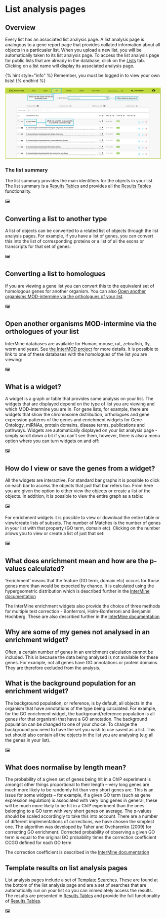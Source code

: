 # List analysis pages

## Overview

Every list has an associated list analysis page. A list analysis page is analogous to a gene report page that provides collated information about all objects in a particualer list. When you upload a new list, you will be automatically taken to its list analysis page. To access the list analysis page for public lists that are already in the database, click on the [Lists](lists.md) tab. Clicking on a list name will display its associated analysis page. 

{% hint style="info" %}
Remember, you must be logged in to view your own lists!
{% endhint %}

![](../../../.gitbook/assets/lists-analysis-page.png)

###  The list summary

The list summary provides the main identifiers for the objects in your list. The list summary is a [Results Tables](https://flymine.readthedocs.io/en/latest/results-tables/Documentationresultstables.html#resultstables) and provides all the [Results Tables](https://flymine.readthedocs.io/en/latest/results-tables/Documentationresultstables.html#resultstables) functionality.

🖼 

## Converting a list to another type

A list of objects can be converted to a related list of objects through the list analysis pages. For example, if you have a list of genes, you can convert this into the list of corresponding proteins or a list of all the exons or transcripts for that set of genes: 

🖼 

## Converting a list to homologues

If you are viewing a gene list you can convert this to the equivalent set of homologous genes for another organism. You can also [Open another organisms MOD-intermine via the orthologues of your list](https://flymine.readthedocs.io/en/latest/lists/analysis/Documentationlistanalysispages.html#listanalysisjumptomine).

🖼 

## Open another organisms MOD-intermine via the orthologues of your list

InterMine databases are available for Human, mouse, rat, zebrafish, fly, worm and yeast. See [the InterMOD project](http://intermod.intermine.org/) for more details. It is possible to link to one of these databases with the homologues of the list you are viewing:

🖼 

## What is a widget?

A widget is a graph or table that provides some analysis on your list. The widgets that are displayed depend on the type of list you are viewing and which MOD-intermine you are in. For gene lists, for example, there are widgets that show the chromosome distribution, orthologues and gene expression patterns of the genes and enrichment widgets for Gene Ontology, miRNAs, protein domains, disease terms, publications and pathways. Widgets are automatically displayed on your list analysis page - simply scroll down a bit if you can’t see them, however, there is also a menu option where you can turn widgets on and off:

🖼 

## How do I view or save the genes from a widget?

All the widgets are interactive. For standard bar graphs it is possible to click on each bar to access the objects that just that bar refers too. From here you are given the option to either view the objects or create a list of the objects. In addition, it is possible to view the entire graph as a table:

🖼 

For enrichment widgets it is possible to view or download the entire table or view/create lists of subsets. The number of Matches is the number of genes in your list with that property \(GO term, domain etc\). Clicking on the number allows you to view or create a list of just that set:

🖼 

## What does enrichment mean and how are the p-values calculated?

‘Enrichment’ means that the feature \(GO term, domain etc\) occurs for those genes more than would be expected by chance. It is calculated using the hypergeometric distribution which is described further in the [InterMine documentation](http://intermine.readthedocs.org/en/latest/embedding/list-widgets/enrichment-widgets/)

The InterMine enrichment widgets also provide the choice of three methods for multiple test correction - Bonferroni, Holm-Bonferroni and Benjamini Hochberg. These are also described further in the [InterMine documentation](http://intermine.readthedocs.org/en/latest/embedding/list-widgets/enrichment-widgets/)

## Why are some of my genes not analysed in an enrichment widget?

Often, a certain number of genes in an enrichment calculation cannot be included. This is because the data being analysed is not available for these genes. For example, not all genes have GO annotations or protein domains. They are therefore excluded from the analysis.

## What is the background population for an enrichment widget?

The background population, or reference, is by default, all objects in the organism that have annotations of the type being calculated. For example, for the GO enrichment widget, the background/reference population is all genes \(for that organism\) that have a GO annotation. The background population can be changed to one of your choice. To change the background you need to have the set you wish to use saved as a list. This set should also contain all the objects in the list you are analysing \(e.g all the genes in your list\).

🖼 

## What does normalise by length mean?

The probability of a given set of genes being hit in a ChIP experiment is amongst other things proportional to their length – very long genes are much more likely to be randomly hit than very short genes are. This is an issue for some widgets – for example, if a given GO term \(such as gene expression regulation\) is associated with very long genes in general, these will be much more likely to be hit in a ChIP experiment than the ones belonging to a GO term with very short genes on average. The p-values should be scaled accordingly to take this into account. There are a number of different implementations of corrections, we have chosen the simplest one. The algorithm was developed by Taher and Ovcharenko \(2009\) for correcting GO enrichment. Corrected probability of observing a given GO term is equal to the original GO probability times the correction coefficient CCGO defined for each GO term.

The correction coefficient is described in the [InterMine documentation](http://intermine.readthedocs.org/en/latest/embedding/list-widgets/enrichment-widgets/)

## Template results on list analysis pages

List analysis pages include a set of [Template Searches](https://flymine.readthedocs.io/en/latest/templates/Documentationtemplatesearches.html#templatesearches). These are found at the bottom of the list analysis page and are a set of searches that are automatically run on your list so you can immediately access the results. The results are presented in [Results Tables](https://flymine.readthedocs.io/en/latest/results-tables/Documentationresultstables.html#resultstables) and provide the full functionality of [Results Tables](https://flymine.readthedocs.io/en/latest/results-tables/Documentationresultstables.html#resultstables).

🖼 

